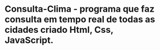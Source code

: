 # Consulta-Clima - programa que faz consulta em tempo real de todas as cidades criado Html, Css, JavaScript.
